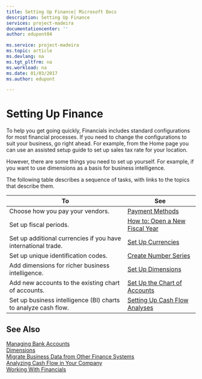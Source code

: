 ```yaml
---
title: Setting Up Finance| Microsoft Docs
description: Setting Up Finance
services: project-madeira
documentationcenter: ''
author: edupont04

ms.service: project-madeira
ms.topic: article
ms.devlang: na
ms.tgt_pltfrm: na
ms.workload: na
ms.date: 01/03/2017
ms.author: edupont

---
```

# Setting Up Finance
To help you get going quickly, Financials includes standard configurations for most financial processes. If you need to change the configurations to suit your business, go right ahead. For example, from the Home page you can use an assisted setup guide to set up sales tax rate for your location.  

However, there are some things you need to set up yourself. For example, if you want to use dimensions as a basis for business intelligence.  

The following table describes a sequence of tasks, with links to the topics that describe them.

| To | See |
| --- | --- |
| Choose how you pay your vendors. |[Payment Methods](finance-payment-methods.md) |
| Set up fiscal periods. |[How to: Open a New Fiscal Year](finance-how-open-new-fiscal-year.md) |
| Set up additional currencies if you have international trade. |[Set Up Currencies](finance-setup-currencies.md) |
| Set up unique identification codes. |[Create Number Series](ui-create-number-series.md) |
| Add dimensions for richer business intelligence. |[Set Up Dimensions](finance-setup-dimensions.md) |
| Add new accounts to the existing chart of accounts. |[Set Up the Chart of Accounts](finance-setup-chart-accounts.md) |
| Set up business intelligence (BI) charts to analyze cash flow. |[Setting Up Cash Flow Analyses](finance-setup-cash-flow-analyses.md) |

## See Also
[Managing Bank Accounts](bank-manage-bank-accounts.md)  
[Dimensions](finance-dimensions.md)  
[Migrate Business Data from Other Finance Systems](upload-data.md)  
[Analyzing Cash Flow in Your Company](finance-analyze-cash-flow.md)  
[Working With Financials](ui-work-product.md)  

